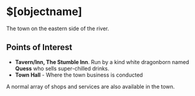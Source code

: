 # $[objectname]

The town on the eastern side of the river.

## Points of Interest

- **Tavern/Inn, The Stumble Inn**. Run by a kind white dragonborn named **Quess** who sells super-chilled drinks.
- **Town Hall** - Where the town business is conducted

A normal array of shops and services are also available in the town.